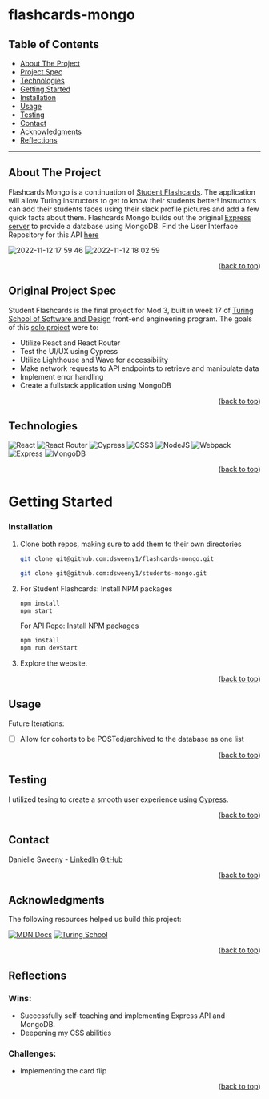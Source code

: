# flashcards-mongo<a name="readme-top"></a>

## Table of Contents

- [About The Project](#about-the-project)
- [Project Spec](#project-spec)
- [Technologies](#technologies)
- [Getting Started](#getting-started)
- [Installation](#installation)
- [Usage](#usage)
- [Testing](#testing)
- [Contact](#contact)
- [Acknowledgments](#acknowledgments)
- [Reflections](#reflections)

---

## About The Project
Flashcards Mongo is a continuation of [Student Flashcards](https://github.com/dsweeny1/Student-Flashcards-final). The application will allow Turing instructors to get to know their students better! Instructors can add their students faces using their slack profile pictures and add a few quick facts about them. Flashcards Mongo builds out the original [Express server](https://github.com/dsweeny1/final-project-api) to provide a database using MongoDB. Find the User Interface Repository for this API [here](https://github.com/dsweeny1/students-mongo)

![2022-11-12 17 59 46](https://user-images.githubusercontent.com/11345457/201500572-140f2bc8-eacb-4cab-9b4e-56c2805ce8fe.gif)
![2022-11-12 18 02 59](https://user-images.githubusercontent.com/11345457/201500618-29ee3b1d-e2ee-40ef-903a-6b85cbd26f3f.gif)


<p align="right">(<a href="#readme-top">back to top</a>)</p>

## Original Project Spec

Student Flashcards is the final project for Mod 3, built in week 17 of [Turing School of Software and Design](https://turing.edu/) front-end engineering program. The goals of this [solo project](https://frontend.turing.edu/projects/module-3/showcase.html) were to:

- Utilize React and React Router
- Test the UI/UX using Cypress
- Utilize Lighthouse and Wave for accessibility
- Make network requests to API endpoints to retrieve and manipulate data
- Implement error handling
- Create a fullstack application using MongoDB

<p align="right">(<a href="#readme-top">back to top</a>)</p>

## Technologies

![React](https://img.shields.io/badge/React-20232A?style=for-the-badge&logo=react&logoColor=61DAFB)
![React Router](https://img.shields.io/badge/React_Router-CA4245?style=for-the-badge&logo=react-router&logoColor=white)
![Cypress](https://img.shields.io/badge/-cypress-%23E5E5E5?style=for-the-badge&logo=cypress&logoColor=058a5e)
![CSS3](https://img.shields.io/badge/css3-%231572B6.svg?style=for-the-badge&logo=css3&logoColor=white)
![NodeJS](https://img.shields.io/badge/node.js-6DA55F?style=for-the-badge&logo=node.js&logoColor=white)
![Webpack](https://img.shields.io/badge/webpack-%238DD6F9.svg?style=for-the-badge&logo=webpack&logoColor=black)
![Express](https://img.shields.io/badge/Express.js-000000?style=for-the-badge&logo=express&logoColor=white)
![MongoDB](https://img.shields.io/badge/MongoDB-4EA94B?style=for-the-badge&logo=mongodb&logoColor=white)

<p align="right">(<a href="#readme-top">back to top</a>)</p>

<!-- GETTING STARTED -->

# Getting Started

### Installation

1. Clone both repos, making sure to add them to their own directories
   ```sh
   git clone git@github.com:dsweeny1/flashcards-mongo.git
   ```
   ```sh
   git clone git@github.com:dsweeny1/students-mongo.git
   ```
2. For Student Flashcards: Install NPM packages
   ```sh
   npm install
   npm start
   ```
   For API Repo: Install NPM packages
   ```sh
   npm install
   npm run devStart
   ```
3. Explore the website.

<p align="right">(<a href="#readme-top">back to top</a>)</p>

<!-- USAGE EXAMPLES -->

## Usage

Future Iterations:

- [ ] Allow for cohorts to be POSTed/archived to the database as one list

<p align="right">(<a href="#readme-top">back to top</a>)</p>

## Testing

I utilized tesing to create a smooth user experience using [Cypress](https://www.cypress.io/).

<p align="right">(<a href="#readme-top">back to top</a>)</p>

<!-- CONTACT -->

## Contact

Danielle Sweeny - [LinkedIn](https://www.linkedin.com/in/danielle-sweeny-75b50b84/) [GitHub](https://github.com/dsweeny1)

<p align="right">(<a href="#readme-top">back to top</a>)</p>

<!-- ACKNOWLEDGMENTS -->

## Acknowledgments

The following resources helped us build this project:

[![MDN Docs][mdn-shield]][mdn]
[![Turing School](https://img.shields.io/badge/Turing_School-030303?style=for-the-badge)](https://turing.edu/)

<p align="right">(<a href="#readme-top">back to top</a>)</p>

## Reflections
### Wins:
- Successfully self-teaching and implementing Express API and MongoDB.
- Deepening my CSS abilities

### Challenges:
- Implementing the card flip


<p align="right">(<a href="#readme-top">back to top</a>)</p>

<!-- MARKDOWN LINKS & IMAGES -->
<!-- https://www.markdownguide.org/basic-syntax/#reference-style-links -->

[mdn-shield]: https://img.shields.io/badge/MDN_Web_Docs-black?style=for-the-badge&logo=mdnwebdocs&logoColor=white
[mdn]: https://developer.mozilla.org/en-US/
[contributors-shield]: https://img.shields.io/badge/Contributors-3-2ea44f?style=for-the-badge
[product-screenshot]: images/screenshot.png
